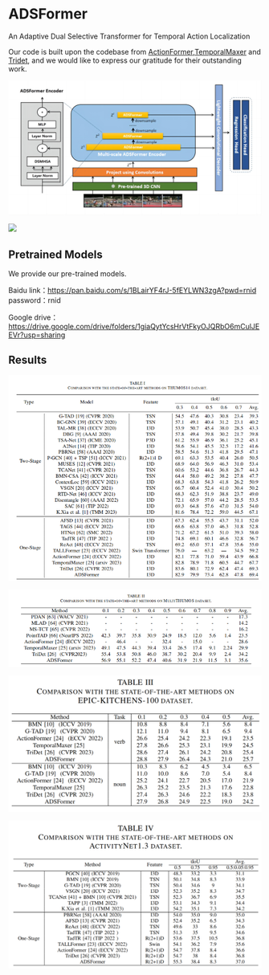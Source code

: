 # ADSFormer

An Adaptive Dual Selective Transformer for Temporal Action Localization

Our code is built upon the codebase from [ActionFormer](https://github.com/happyharrycn/actionformer_release),[TemporalMaxer](https://github.com/TuanTNG/TemporalMaxer) and [Tridet](https://github.com/dingfengshi/TriDet), and we would like to express our gratitude for their outstanding work.

![](./docs/fig2.png)

![](./docs/fig3.png)

## Pretrained Models

We provide our pre-trained models. 

Baidu link：https://pan.baidu.com/s/1BLairYF4rJ-5fEYLWN3zgA?pwd=rnid password：rnid 

Google drive：https://drive.google.com/drive/folders/1giaQytYcsHrVtFkyOJQRbO6mCulJEEVr?usp=sharing


## Results

![](./docs/table1.png)

![](./docs/table2.png)

![](./docs/table3.png)

![](./docs/table4.png)
